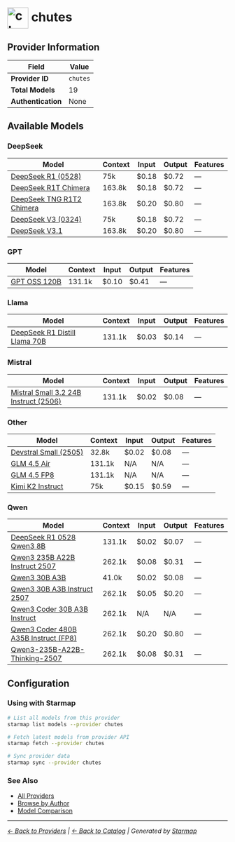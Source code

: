 # <img src="https://raw.githubusercontent.com/agentstation/starmap/master/internal/embedded/catalog/providers/chutes/logo.svg" alt="chutes logo" width="48" height="48" style="vertical-align: middle;"> chutes
  
## Provider Information
  
| Field | Value |
|---------|---------|
| **Provider ID** | `chutes` |
| **Total Models** | 19 |
| **Authentication** | None |

  
## Available Models
  
### DeepSeek
  
| Model | Context | Input | Output | Features |
|---------|---------|---------|---------|---------|
| [DeepSeek R1 (0528)](./models/deepseek-ai-deepseek-r1-0528.md) | 75k | $0.18 | $0.72 | — |
| [DeepSeek R1T Chimera](./models/tngtech-deepseek-r1t-chimera.md) | 163.8k | $0.18 | $0.72 | — |
| [DeepSeek TNG R1T2 Chimera](./models/tngtech-deepseek-tng-r1t2-chimera.md) | 163.8k | $0.20 | $0.80 | — |
| [DeepSeek V3 (0324)](./models/deepseek-ai-deepseek-v3-0324.md) | 75k | $0.18 | $0.72 | — |
| [DeepSeek V3.1](./models/deepseek-ai-deepseek-v3.1.md) | 163.8k | $0.20 | $0.80 | — |

  
### GPT
  
| Model | Context | Input | Output | Features |
|---------|---------|---------|---------|---------|
| [GPT OSS 120B](./models/openai-gpt-oss-120b.md) | 131.1k | $0.10 | $0.41 | — |

  
### Llama
  
| Model | Context | Input | Output | Features |
|---------|---------|---------|---------|---------|
| [DeepSeek R1 Distill Llama 70B](./models/deepseek-ai-deepseek-r1-distill-llama-70b.md) | 131.1k | $0.03 | $0.14 | — |

  
### Mistral
  
| Model | Context | Input | Output | Features |
|---------|---------|---------|---------|---------|
| [Mistral Small 3.2 24B Instruct (2506)](./models/chutesai-mistral-small-3.2-24b-instruct-2506.md) | 131.1k | $0.02 | $0.08 | — |

  
### Other
  
| Model | Context | Input | Output | Features |
|---------|---------|---------|---------|---------|
| [Devstral Small (2505)](./models/chutesai-devstral-small-2505.md) | 32.8k | $0.02 | $0.08 | — |
| [GLM 4.5 Air](./models/zai-org-glm-4.5-air.md) | 131.1k | N/A | N/A | — |
| [GLM 4.5 FP8](./models/zai-org-glm-4.5-fp8.md) | 131.1k | N/A | N/A | — |
| [Kimi K2 Instruct](./models/moonshotai-kimi-k2-instruct-75k.md) | 75k | $0.15 | $0.59 | — |

  
### Qwen
  
| Model | Context | Input | Output | Features |
|---------|---------|---------|---------|---------|
| [DeepSeek R1 0528 Qwen3 8B](./models/deepseek-ai-deepseek-r1-0528-qwen3-8b.md) | 131.1k | $0.02 | $0.07 | — |
| [Qwen3 235B A22B Instruct 2507](./models/qwen-qwen3-235b-a22b-instruct-2507.md) | 262.1k | $0.08 | $0.31 | — |
| [Qwen3 30B A3B](./models/qwen-qwen3-30b-a3b.md) | 41.0k | $0.02 | $0.08 | — |
| [Qwen3 30B A3B Instruct 2507](./models/qwen-qwen3-30b-a3b-instruct-2507.md) | 262.1k | $0.05 | $0.20 | — |
| [Qwen3 Coder 30B A3B Instruct](./models/qwen-qwen3-coder-30b-a3b-instruct.md) | 262.1k | N/A | N/A | — |
| [Qwen3 Coder 480B A35B Instruct (FP8)](./models/qwen-qwen3-coder-480b-a35b-instruct-fp8.md) | 262.1k | $0.20 | $0.80 | — |
| [Qwen3-235B-A22B-Thinking-2507](./models/qwen-qwen3-235b-a22b-thinking-2507.md) | 262.1k | $0.08 | $0.31 | — |

  
## Configuration
  
### Using with Starmap
  
```bash
# List all models from this provider
starmap list models --provider chutes

# Fetch latest models from provider API
starmap fetch --provider chutes

# Sync provider data
starmap sync --provider chutes
```
  
### See Also

- [All Providers](../)
- [Browse by Author](../../authors/)
- [Model Comparison](../../models/)


  
---
_[← Back to Providers](../) | [← Back to Catalog](../../) | Generated by [Starmap](https://github.com/agentstation/starmap)_
